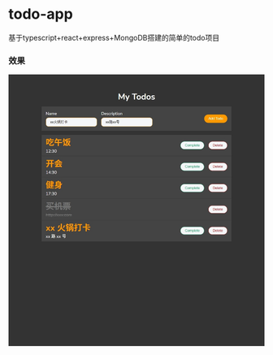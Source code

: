<!--
 * @Description  : Readme
 * @Author       : ch1lam
 * @Date         : 2022-03-23 20:56:57
 * @LastEditTime : 2022-03-23 21:00:02
 * @LastEditors  : chilam
 * @FilePath     : \todo-app\README.md
-->
# todo-app

基于typescript+react+express+MongoDB搭建的简单的todo项目

### 效果

![效果图](./result.jpeg)